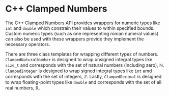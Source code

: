 # C++ Clamped Numbers

The C++ Clamped Numbers API provides wrappers for numeric types like `int` and `double` which constrain their values to within specified bounds. Custom numeric types (such as one representing roman numeral values) can also be used with these wrappers provide they implement the necessary operators.

There are three class templates for wrapping different types of numbers. `ClampedNaturalNumber` is designed to wrap unsigned integral types like `size_t` and corresponds with the set of natural numbers (including zero), ℕ. `ClampedInteger` is designed to wrap signed integral types like `int` amd corresponds with the set of integers, ℤ. Lastly, `ClampedDecimal` is designed to wrap floating-point types like `double` and corresponds with the set of all real numbers, ℝ.
